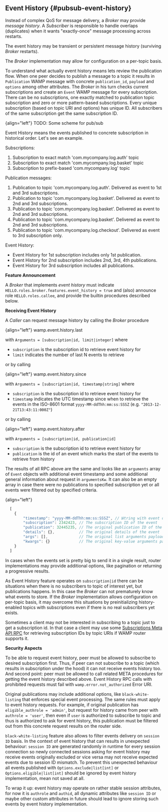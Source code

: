 ## Event History {#pubsub-event-history}

Instead of complex QoS for message delivery, a *Broker* may provide *message history*. A *Subscriber* is 
responsible to handle overlaps (duplicates) when it wants "exactly-once" message processing across restarts.

The event history may be transient or persistent message history (surviving *Broker* restarts).

The *Broker* implementation may allow for configuration on a per-topic basis.

To understand what actually event history means lets review the publication flow. When one peer decides to publish
a message to a topic it results in `Publication` WAMP message with concrete `publication_id`, `payload` and `options`
among other attributes. The *Broker* in his turn checks current subscriptions and create an `Event` WAMP message for
every subscription. There can be no subscriptions, one exactly matched to publication topic subscription and zero or 
more pattern-based subscriptions. Every unique subscription (based on topic URI and options) has unique ID. All
subscribers of the same subscription get the same subscription ID.

{align="left"}
    TODO: Some scheme for pub/sub

Event History means the events published to concrete subscription in historical order. Let's see an example.

Subscriptions:

1. Subscription to exact match 'com.mycompany.log.auth' topic
2. Subscription to exact match 'com.mycompany.log.basket' topic
3. Subscription to prefix-based 'com.mycompany.log' topic

Publication messages:

1. Publication to topic 'com.mycompany.log.auth'. Delivered as event to 1st and 3rd subscriptions.
2. Publication to topic 'com.mycompany.log.basket'. Delivered as event to 2nd and 3rd subscriptions.
3. Publication to topic 'com.mycompany.log.basket'. Delivered as event to 2nd and 3rd subscriptions.
4. Publication to topic 'com.mycompany.log.basket'. Delivered as event to 2nd and 3rd subscriptions.
5. Publication to topic 'com.mycompany.log.checkout'. Delivered as event to 3rd subscription only.

Event History:

* Event History for 1st subscription includes only 1st publication.
* Event History for 2nd subscription includes 2nd, 3rd, 4th publications.
* Event History for 3rd subscription includes all publications.

**Feature Announcement**

A *Broker* that implements *event history* must indicate 
`HELLO.roles.broker.features.event_history = true` and (also) announce role `HELLO.roles.callee`, 
and provide the builtin procedures described below.

**Receiving Event History**

A *Caller* can request message history by calling the *Broker* procedure

{align="left"}
        wamp.event.history.last

with `Arguments = [subscription|id, limit|integer]` where

* `subscription` is the subscription id to retrieve event history for
* `limit` indicates the number of last N events to retrieve

or by calling

{align="left"}
        wamp.event.history.since

with `Arguments = [subscription|id, timestamp|string]` where

* `subscription` is the subscription id to retrieve event history for
* `timestamp` indicates the UTC timestamp since when to retrieve the events in the ISO-8601 format `yyyy-MM-ddThh:mm:ss:SSSZ` (e.g. `"2013-12-21T13:43:11:000Z"`)

or by calling

{align="left"}
        wamp.event.history.after

with `Arguments = [subscription|id, publication|id]`

* `subscription` is the subscription id to retrieve event history for
* `publication` is the id of an event which marks the start of the events to retrieve from history

The results of all RPC above are the same and looks like an `arguments` array of `Event` objects with additional event 
timestamp and some additional general information about request in `argumentsKw`. It can also be an empty array in case there were no publications to specified subscription yet or all 
events were filtered out by specified criteria.

{align="left"}
```javascript
  [
    {
        "timestamp": "yyyy-MM-ddThh:mm:ss:SSSZ", // Ыtring with event date in ISO-8601 format
        "subscription": 2342423, // The subscription ID of the event
        "publication": 32445235, // The original publication ID of the event
        "details": {},           // The original details of the event
        "args": [],              // The original list arguments payload of the event. May be ommited
        "kwargs": {}             // The original key-value arguments payload of the event. May be ommited
    }
  ]
```

In cases when the events set is pretty big to send it in a single result, router implementations
may provide additional options, like pagination or returning a progressive results. 

As Event History feature operates on `subscription|id` there can be situations when there is no subscribers to topic
of interest yet, but publications happens. In this case the *Broker* can not prematurely know what events to store.
If the *Broker* implementation allows configuration on per-topic basis, it may overcome this situations by 
preinitializing history-enabled topics with subscriptions even if there is no real subscribers yet exists.

Sometimes a client may not be interested in subscribing to a topic just to get a subscription id. In that case
a client may use some [Subscriptions Meta API RPC](#name-procedures-3) for retrieving subscription IDs by topic URIs
if WAMP router supports it.

**Security Aspects**

To be able to request event history, peer must be allowed to subscribe to desired subscription first. Thus, if peer
can not subscribe to a topic (which results in subscription under the hood) it can not receive events history too. 
And second point: peer must be allowed to call related META procedures for getting the event history described above.
Event History RPC calls with prohibited requests must fail with `wamp.error.not_authorized` Error URI.

Original publications may include additional options, like `black-white-listing` that enforces special event 
processing. The same rules must apply to event history requests. For example, if original publication has 
`eligible_authrole = 'admin'`, but request for history came from peer with `authrole = 'user'`, then even if 
`user` is authorized to subscribe to topic and thus is authorized to ask for event history, this publication 
must be filtered out from this concrete request results on the router side.

`black-white-listing` feature also allows to filter events delivery on `session ID` basis. In the context of
event history that can results in unexpected behaviour: `session ID` are generated randomly in runtime for every
session connection so newly connected sessions asking for event history may receive events originally excluded 
or vice versa may not receive expected events due to session ID mismatch. To prevent this unexpected behaviour
all events published with `Options.exclude|list[int]` or `Options.eligible|list[int]` should be ignored by event
history implementation, mean not saved at all.

To wrap it up: event history may operate on rather stable session attributes, for now it is `authrole` and `authid`,
all dynamic attributes like `session ID` or maybe other custom attributes in future should lead to ignore storing
such events by event history implementation.
